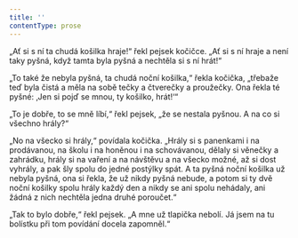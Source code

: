 ```yaml
---
title: ''
contentType: prose
---
```


„Ať si s ní ta chudá košilka hraje!“ řekl pejsek kočičce. „Ať si s ní hraje a není taky pyšná, když tamta byla pyšná a nechtěla si s ní hrát!“

„To také že nebyla pyšná, ta chudá noční košilka,“ řekla kočička, „třebaže teď byla čistá a měla na sobě tečky a čtverečky a proužečky. Ona řekla té pyšné: ‚Jen si pojď se mnou, ty košilko, hrát!‘“

„To je dobře, to se mně líbí,“ řekl pejsek, „že se nestala pyšnou. A na co si všechno hrály?“

„No na všecko si hrály,“ povídala kočička. „Hrály si s panenkami i na prodávanou, na školu i na honěnou i na schovávanou, dělaly si věnečky a zahrádku, hrály si na vaření a na návštěvu a na všecko možné, až si dost vyhrály, a pak šly spolu do jedné postýlky spát. A ta pyšná noční košilka už nebyla pyšná, ona si řekla, že už nikdy pyšná nebude, a potom si ty dvě noční košilky spolu hrály každý den a nikdy se ani spolu nehádaly, ani žádná z nich nechtěla jedna druhé poroučet.“

„Tak to bylo dobře,“ řekl pejsek. „A mne už tlapička nebolí. Já jsem na tu bolístku při tom povídání docela zapomněl.“
